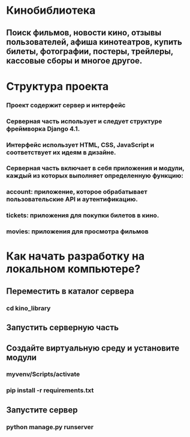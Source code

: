# Кинобиблиотека
## Поиск фильмов, новости кино, отзывы пользователей, афиша кинотеатров, купить билеты, фотографии, постеры, трейлеры, кассовые сборы и многое другое.

# Структура проекта
### Проект содержит сервер и интерфейс
### Серверная часть использует и следует структуре фреймворка Django 4.1.
### Интерфейс использует HTML, CSS, JavaScript и соответствует их идеям в дизайне.
### Серверная часть включает в себя приложения и модули, каждый из которых выполняет определенную функцию:
### account: приложение, которое обрабатывает пользовательские API и аутентификацию.
### tickets: приложения для покупки билетов в кино.
### movies: приложения для просмотра фильмов


# Как начать разработку на локальном компьютере?
## Переместить в каталог сервера 
### cd kino_library
## Запустить серверную часть
## Создайте виртуальную среду и установите модули
### myvenv/Scripts/activate
### pip install -r requirements.txt

## Запустите сервер
### python manage.py runserver
